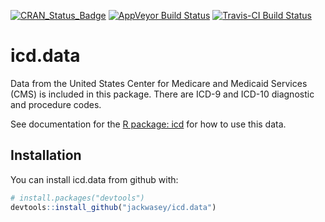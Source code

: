 <!-- rmarkdown::render("README.Rmd") -->
<!-- README.md is generated from README.Rmd. Please edit that file -->
[![CRAN\_Status\_Badge](http://www.r-pkg.org/badges/version/icd.data)](https://cran.r-project.org/package=icd.data) [![AppVeyor Build Status](https://ci.appveyor.com/api/projects/status/github/jackwasey/icd.data?branch=master&svg=true)](https://ci.appveyor.com/project/jackwasey/icd.data) [![Travis-CI Build Status](https://travis-ci.org/jackwasey/icd.data.svg?branch=master)](https://travis-ci.org/jackwasey/icd.data)

icd.data
========

Data from the United States Center for Medicare and Medicaid Services (CMS) is included in this package. There are ICD-9 and ICD-10 diagnostic and procedure codes.

See documentation for the [R package: icd](https://jackwasey.github.io/icd/) for how to use this data.

Installation
------------

You can install icd.data from github with:

``` r
# install.packages("devtools")
devtools::install_github("jackwasey/icd.data")
```
